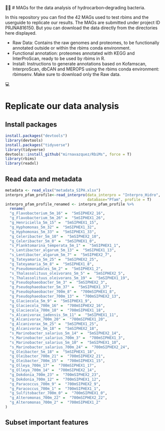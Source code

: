 :technologist: # MAGs for the data analysis of hydrocarbon‑degrading bacteria. 

In this repository you can find the 42 MAGs used to test rbims and the userguide to replicate our results. The MAGs are submitted under project ID PRJNA816150. 
But you can download the data directly from the directories here displayed. 

- Raw Data: Contains the raw genomes and proteomes, to be functionally annotated outside or within the rbims conda environment.
- Functional annotation: proteomes annotated with KEGG and InterProScan, ready to be used by rbims in R.
- Install: Instructions to generate annotations based on Kofamscan, InterproScan, dbCAN and MEROPS using the rbims conda environment: rbimsenv. Make sure to download only the Raw data.

:computer:
# Replicate our data analysis 
## Install packages
```r
install.packages("devtools")
library(devtools)
install.packages("tidyverse")
library(tidyverse)
devtools::install_github("mirnavazquez/RbiMs", force = T)
library(rbims)
library(readxl)
```
## Read data and metadata
```r
metadata <- read_xlsx("metadata_SIPH.xlsx")
interpro_pfam_profile<-read_interpro(data_interpro = "Interpro_Hidro", 
                                     database="Pfam", profile = T)
interpro_pfam_profile_renamed <- interpro_pfam_profile %>%
  rename(
  "g_Flavobacterium_5m_16" =  "5mSIPHEX2_16",
  "g_Flavobacterium_5m_26" =  "5mSIPHEX1_26",
  "g_Henriciella_5m_15" =  "5mSIPHEX1_15",
  "g_Hyphomonas_5m_32" =  "5mSIPHEX1_32",
  "g_Hyphomonas_5m_33" =  "5mSIPHEX1_33",
  "g_Celeribacter_5m_10" =  "5mSIPHEX2_10",
  "g_Celeribacter_5m_0" =  "5mSIPHEX1_0",
  "s_Planktomarina_temperata_5m_1" =  "5mSIPHEX1_1",
  "s_Lentibacter_algarum_5m_13" =  "5mSIPHEX1_13",
  "s_Lentibacter_algarum_5m_7" =  "5mSIPHEX2_7",
  "g_Tateyamaria_5m_25" =  "5mSIPHEX2_25",
  "g_Tateyamaria_5m_8" =  "5mSIPHEX1_8",
  "o_Pseudomonadales_5m_2" =  "5mSIPHEX1_2",
  "s_Thalassolituus_oleivorans_5m_5" =  "5mSIPHEX2_5",
  "s_Thalassolituus_oleivorans_5m_19" =  "5mSIPHEX1_19",
  "g_Pseudophaeobacter_5m_3" =  "5mSIPHEX2_3",
  "g_Pseudophaeobacter_5m_37" =  "5mSIPHEX1_37",
  "g_Pseudophaeobacter_700m_8" =  "700mSIPHEX1_8",
  "g_Pseudophaeobacter_700m_13" =  "700mSIPHEX2_13",
  "g_Glaciecola_5m_9" =  "5mSIPHEX1_9",
  "g_Glaciecola_700m_16" =  "700mSIPHEX2_16",
  "g_Glaciecola_700m_18" =  "700mSIPHEX1_18",
  "s_Alcanivorax_jadensis_5m_11" =  "5mSIPHEX1_11",
  "g_Alcanivorax_700m_20" =  "700mSIPHEX1_20",
  "g_Alcanivorax_5m_25" =  "5mSIPHEX1_25",
  "g_Alcanivorax_5m_18" =  "5mSIPHEX2_18",
  "s_Marinobacter_salarius_5m_14" =  "5mSIPHEX2_14",
  "s_Marinobacter_salarius_700m_3" =  "700mSIPHEX1_3",
  "s_Marinobacter_salarius_5m_10" =  "5mSIPHEX1_10",
  "s_Marinobacter_salarius_700m_24" =  "700mSIPHEX2_24",
  "g_Oleibacter_5m_18" =  "5mSIPHEX1_18",
  "g_Oleibacter_700m_21" =  "700mSIPHEX2_21",
  "g_Oleibacter_700m_15" =  "700mSIPHEX1_15",
  "g_Olleya_700m_17" =  "700mSIPHEX1_17",
  "g_Olleya_700m_14" =  "700mSIPHEX2_14",
  "g_Dokdonia_700m_23" =  "700mSIPHEX2_23",
  "g_Dokdonia_700m_12" =  "700mSIPHEX1_12",
  "g_Paracoccus_700m_9" =  "700mSIPHEX2_9",
  "g_Paracoccus_700m_1" =  "700mSIPHEX1_1",
  "g_Sulfitobacter_700m_0" =  "700mSIPHEX1_0",
  "g_Alteromonas_700m_22" =  "700mSIPHEX2_22",
  "g_Alteromonas_700m_2" =  "700mSIPHEX1_2"
)
```
## Subset important features
```r

```
